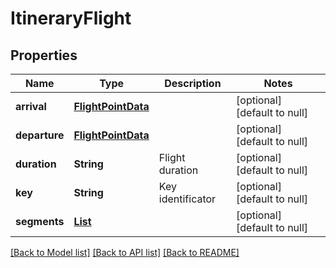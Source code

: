 # ItineraryFlight
## Properties

| Name | Type | Description | Notes |
|------------ | ------------- | ------------- | -------------|
| **arrival** | [**FlightPointData**](FlightPointData.md) |  | [optional] [default to null] |
| **departure** | [**FlightPointData**](FlightPointData.md) |  | [optional] [default to null] |
| **duration** | **String** | Flight duration | [optional] [default to null] |
| **key** | **String** | Key identificator | [optional] [default to null] |
| **segments** | [**List**](ItineraryFlightSegment.md) |  | [optional] [default to null] |

[[Back to Model list]](../README.md#documentation-for-models) [[Back to API list]](../README.md#documentation-for-api-endpoints) [[Back to README]](../README.md)

